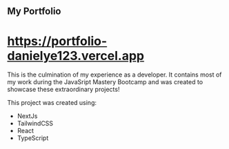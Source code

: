 
## My Portfolio

# https://portfolio-danielye123.vercel.app

This is the culmination of my experience as a developer. It contains most of my work during the JavaSript Mastery Bootcamp and was created to showcase these extraordinary projects!

This project was created using:
- NextJs
- TailwindCSS
- React
- TypeScript
